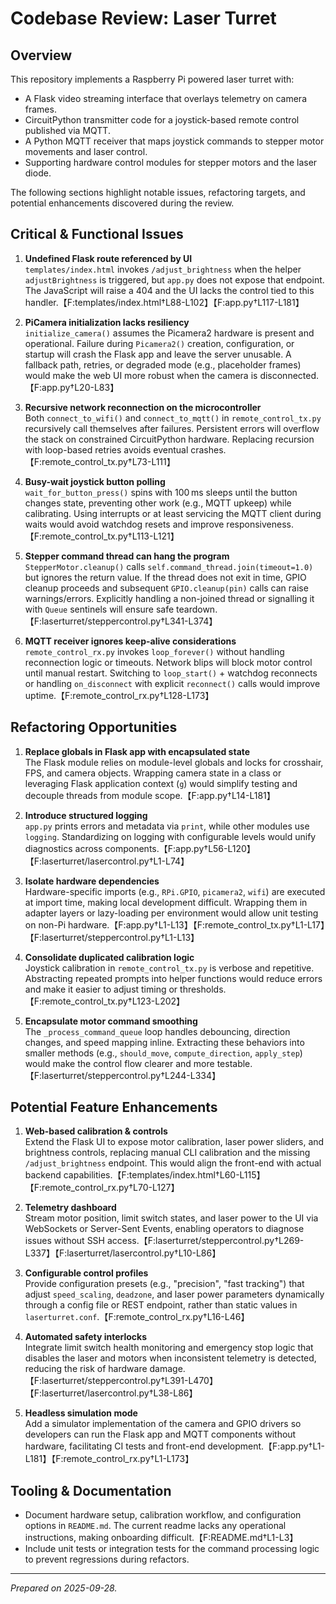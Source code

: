 # Codebase Review: Laser Turret

## Overview
This repository implements a Raspberry Pi powered laser turret with:
- A Flask video streaming interface that overlays telemetry on camera frames.
- CircuitPython transmitter code for a joystick-based remote control published via MQTT.
- A Python MQTT receiver that maps joystick commands to stepper motor movements and laser control.
- Supporting hardware control modules for stepper motors and the laser diode.

The following sections highlight notable issues, refactoring targets, and potential enhancements discovered during the review.

## Critical & Functional Issues
1. **Undefined Flask route referenced by UI**  
   `templates/index.html` invokes `/adjust_brightness` when the helper `adjustBrightness` is triggered, but `app.py` does not expose that endpoint. The JavaScript will raise a 404 and the UI lacks the control tied to this handler.【F:templates/index.html†L88-L102】【F:app.py†L117-L181】

2. **PiCamera initialization lacks resiliency**  
   `initialize_camera()` assumes the Picamera2 hardware is present and operational. Failure during `Picamera2()` creation, configuration, or startup will crash the Flask app and leave the server unusable. A fallback path, retries, or degraded mode (e.g., placeholder frames) would make the web UI more robust when the camera is disconnected.【F:app.py†L20-L83】

3. **Recursive network reconnection on the microcontroller**  
   Both `connect_to_wifi()` and `connect_to_mqtt()` in `remote_control_tx.py` recursively call themselves after failures. Persistent errors will overflow the stack on constrained CircuitPython hardware. Replacing recursion with loop-based retries avoids eventual crashes.【F:remote_control_tx.py†L73-L111】

4. **Busy-wait joystick button polling**  
   `wait_for_button_press()` spins with 100 ms sleeps until the button changes state, preventing other work (e.g., MQTT upkeep) while calibrating. Using interrupts or at least servicing the MQTT client during waits would avoid watchdog resets and improve responsiveness.【F:remote_control_tx.py†L113-L121】

5. **Stepper command thread can hang the program**  
   `StepperMotor.cleanup()` calls `self.command_thread.join(timeout=1.0)` but ignores the return value. If the thread does not exit in time, GPIO cleanup proceeds and subsequent `GPIO.cleanup(pin)` calls can raise warnings/errors. Explicitly handling a non-joined thread or signalling it with `Queue` sentinels will ensure safe teardown.【F:laserturret/steppercontrol.py†L341-L374】

6. **MQTT receiver ignores keep-alive considerations**  
   `remote_control_rx.py` invokes `loop_forever()` without handling reconnection logic or timeouts. Network blips will block motor control until manual restart. Switching to `loop_start()` + watchdog reconnects or handling `on_disconnect` with explicit `reconnect()` calls would improve uptime.【F:remote_control_rx.py†L128-L173】

## Refactoring Opportunities
1. **Replace globals in Flask app with encapsulated state**  
   The Flask module relies on module-level globals and locks for crosshair, FPS, and camera objects. Wrapping camera state in a class or leveraging Flask application context (`g`) would simplify testing and decouple threads from module scope.【F:app.py†L14-L181】

2. **Introduce structured logging**  
   `app.py` prints errors and metadata via `print`, while other modules use `logging`. Standardizing on logging with configurable levels would unify diagnostics across components.【F:app.py†L56-L120】【F:laserturret/lasercontrol.py†L1-L74】

3. **Isolate hardware dependencies**  
   Hardware-specific imports (e.g., `RPi.GPIO`, `picamera2`, `wifi`) are executed at import time, making local development difficult. Wrapping them in adapter layers or lazy-loading per environment would allow unit testing on non-Pi hardware.【F:app.py†L1-L13】【F:remote_control_tx.py†L1-L17】【F:laserturret/steppercontrol.py†L1-L13】

4. **Consolidate duplicated calibration logic**  
   Joystick calibration in `remote_control_tx.py` is verbose and repetitive. Abstracting repeated prompts into helper functions would reduce errors and make it easier to adjust timing or thresholds.【F:remote_control_tx.py†L123-L202】

5. **Encapsulate motor command smoothing**  
   The `_process_command_queue` loop handles debouncing, direction changes, and speed mapping inline. Extracting these behaviors into smaller methods (e.g., `should_move`, `compute_direction`, `apply_step`) would make the control flow clearer and more testable.【F:laserturret/steppercontrol.py†L244-L334】

## Potential Feature Enhancements
1. **Web-based calibration & controls**  
   Extend the Flask UI to expose motor calibration, laser power sliders, and brightness controls, replacing manual CLI calibration and the missing `/adjust_brightness` endpoint. This would align the front-end with actual backend capabilities.【F:templates/index.html†L60-L115】【F:remote_control_rx.py†L70-L127】

2. **Telemetry dashboard**  
   Stream motor position, limit switch states, and laser power to the UI via WebSockets or Server-Sent Events, enabling operators to diagnose issues without SSH access.【F:laserturret/steppercontrol.py†L269-L337】【F:laserturret/lasercontrol.py†L10-L86】

3. **Configurable control profiles**  
   Provide configuration presets (e.g., "precision", "fast tracking") that adjust `speed_scaling`, `deadzone`, and laser power parameters dynamically through a config file or REST endpoint, rather than static values in `laserturret.conf`.【F:remote_control_rx.py†L16-L46】

4. **Automated safety interlocks**  
   Integrate limit switch health monitoring and emergency stop logic that disables the laser and motors when inconsistent telemetry is detected, reducing the risk of hardware damage.【F:laserturret/steppercontrol.py†L391-L470】【F:laserturret/lasercontrol.py†L38-L86】

5. **Headless simulation mode**  
   Add a simulator implementation of the camera and GPIO drivers so developers can run the Flask app and MQTT components without hardware, facilitating CI tests and front-end development.【F:app.py†L1-L181】【F:remote_control_rx.py†L1-L173】

## Tooling & Documentation
- Document hardware setup, calibration workflow, and configuration options in `README.md`. The current readme lacks any operational instructions, making onboarding difficult.【F:README.md†L1-L3】
- Include unit tests or integration tests for the command processing logic to prevent regressions during refactors.

---
*Prepared on 2025-09-28.*

